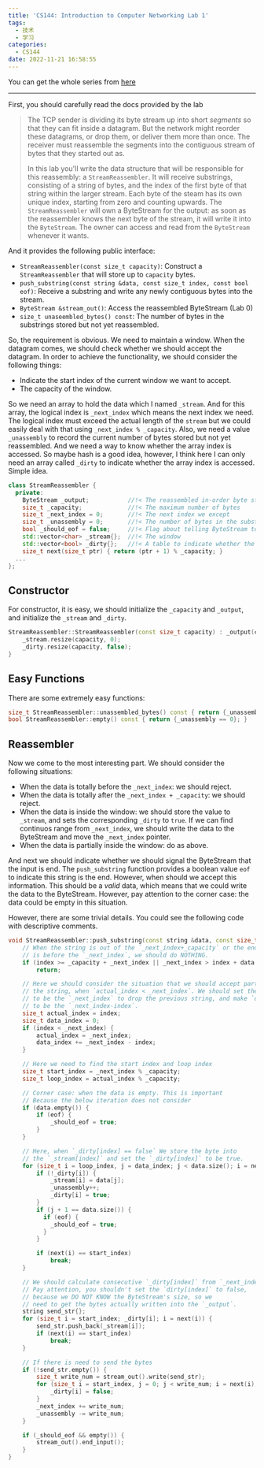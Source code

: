 ```yaml
---
title: 'CS144: Introduction to Computer Networking Lab 1'
tags:
  - 技术
  - 学习
categories:
  - CS144
date: 2022-11-21 16:58:55
---
```


You can get the whole series from [here](https://luolibrary.com/categories/CS144/)

---

First, you should carefully read the docs provided by the lab

> The TCP sender is dividing its byte stream up into short *segments* so that they can fit inside a datagram. But the network might reorder these datagrams, or drop them, or deliver them more than once. The receiver must reassemble the segments into the contiguous stream of bytes that they started out as.
>
> In this lab you'll write the data structure that will be responsible for this reassembly: a `StreamReassembler`. It will receive substrings, consisting of a string of bytes, and the index of the first byte of that string within the larger stream. Each byte of the steam has its own unique index, starting from zero and counting upwards. The `StreamReassembler` will own a ByteStream for the output: as soon as the reassembler knows the next byte of the stream, it will write it into the `ByteStream`. The owner can access and read from the `ByteStream` whenever it wants.

And it provides the following public interface:

+ `StreamReassembler(const size_t capacity)`: Construct a `StreamReassembler` that will store up to `capacity` bytes.
+ `push_substring(const string &data, const size_t index, const bool eof)`: Receive a substring and write any newly contiguous bytes into the stream.
+ `ByteStream &stream_out()`: Access the reassembled ByteStream (Lab 0)
+ `size_t unaseembled_bytes() const`: The number of bytes in the substrings stored but not yet reassembled.

So, the requirement is obvious. We need to maintain a window. When the datagram comes, we should check whether we should accept the datagram. In order to achieve the functionality, we should consider the following things:

+ Indicate the start index of the current window we want to accept.
+ The capacity of the window.

So we need an array to hold the data which I named `_stream`. And for this array, the logical index is `_next_index` which means the next index we need. The logical index must exceed the actual length of the `stream` but we could easily deal with that using `_next_index % _capacity`. Also, we need a value `_unassembly` to record the current number of bytes stored but not yet reassembled. And we need a way to know whether the array index is accessed. So maybe hash is a good idea, however, I think here I can only need an array called `_dirty` to indicate whether the array index is accessed. Simple idea.

```c++
class StreamReassembler {
  private:
    ByteStream _output;           //!< The reassembled in-order byte stream
    size_t _capacity;             //!< The maximum number of bytes
    size_t _next_index = 0;       //!< The next index we except
    size_t _unassembly = 0;       //!< The number of bytes in the substrings stored but not yet reassembled
    bool _should_eof = false;     //!< Flag about telling ByteStream to end input
    std::vector<char> _stream{};  //!< The window
    std::vector<bool> _dirty{};   //!< A table to indicate whether the element is stored
    size_t next(size_t ptr) { return (ptr + 1) % _capacity; }
  ...
};
```

## Constructor

For constructor, it is easy, we should initialize the `_capacity` and `_output`, and initialize the `_stream` and `_dirty`.

```c++
StreamReassembler::StreamReassembler(const size_t capacity) : _output(capacity), _capacity(capacity) {
    _stream.resize(capacity, 0);
    _dirty.resize(capacity, false);
}
```

## Easy Functions

There are some extremely easy functions:

```c++
size_t StreamReassembler::unassembled_bytes() const { return {_unassembly}; }
bool StreamReassembler::empty() const { return {_unassembly == 0}; }
```

## Reassembler

Now we come to the most interesting part. We should consider the following situations:

+ When the data is totally before the `_next_index`: we should reject.
+ When the data is totally after the `_next_index + _capacity`: we should reject.
+ When the data is inside the window: we should store the value to `_stream`, and sets the corresponding `_dirty` to `true`. If we can find continuos range from `_next_index`, we should write the data to the ByteStream and move the `_next_index` pointer.
+ When the data is partially inside the window: do as above.

And next we should indicate whether we should signal the ByteStream that the input is end. The `push_substring` function provides a boolean value `eof` to indicate this string is the end. However, when should we accept this information. This should be a *valid* data, which means that we could write the data to the ByteStream. However, pay attention to the corner case: the data could be empty in this situation.

However, there are some trivial details. You could see the following code with descriptive comments.

```c++
void StreamReassembler::push_substring(const string &data, const size_t index, const bool eof) {
    // When the string is out of the `_next_index+_capacity` or the end of the string
    // is before the `_next_index`, we should do NOTHING.
    if (index >= _capacity + _next_index || _next_index > index + data.size())
        return;

    // Here we should consider the situation that we should accept part of
    // the string, when `actual_index < _next_index`. We should set the `actual_index`
    // to be the `_next_index` to drop the previous string, and make `data_index`
    // to be the `_next_index-index`.
    size_t actual_index = index;
    size_t data_index = 0;
    if (index < _next_index) {
        actual_index = _next_index;
        data_index += _next_index - index;
    }

    // Here we need to find the start index and loop index
    size_t start_index = _next_index % _capacity;
    size_t loop_index = actual_index % _capacity;

    // Corner case: when the data is empty. This is important
    // Because the below iteration does not consider
    if (data.empty()) {
        if (eof) {
            _should_eof = true;
        }
    }

    // Here, when `_dirty[index] == false` We store the byte into
    // the `_stream[index]` and set the `_dirty[index]` to be true.
    for (size_t i = loop_index, j = data_index; j < data.size(); i = next(i), j++) {
        if (!_dirty[i]) {
            _stream[i] = data[j];
            _unassembly++;
            _dirty[i] = true;
        }
        if (j + 1 == data.size()) {
          if (eof) {
            _should_eof = true;
          }
        }

        if (next(i) == start_index)
            break;
    }

    // We should calculate consecutive `_dirty[index]` from `_next_index`.
    // Pay attention, you shouldn't set the `dirty[index]` to false,
    // because we DO NOT KNOW the ByteStream's size, so we
    // need to get the bytes actually written into the `_output`.
    string send_str{};
    for (size_t i = start_index; _dirty[i]; i = next(i)) {
        send_str.push_back(_stream[i]);
        if (next(i) == start_index)
            break;
    }

    // If there is need to send the bytes
    if (!send_str.empty()) {
        size_t write_num = stream_out().write(send_str);
        for (size_t i = start_index, j = 0; j < write_num; i = next(i), ++j) {
            _dirty[i] = false;
        }
        _next_index += write_num;
        _unassembly -= write_num;
    }

    if (_should_eof && empty()) {
        stream_out().end_input();
    }
}
```
